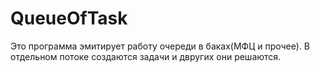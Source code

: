 # QueueOfTask
Это программа эмитирует работу очереди в баках(МФЦ и прочее). В отдельном потоке создаются задачи и двругих они решаются.
